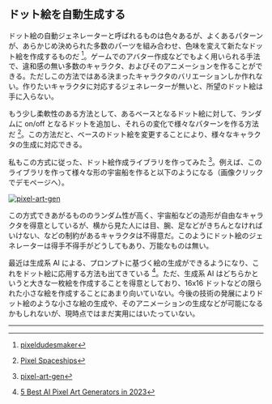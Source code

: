 ## ドット絵を自動生成する

ドット絵の自動ジェネレーターと呼ばれるものは色々あるが、よくあるパターンが、あらかじめ決められた多数のパーツを組み合わせ、色味を変えて新たなドット絵を作成するものだ [^1]。ゲームでのアバター作成などでもよく用いられる手法で、違和感の無い多数のキャラクタ、およびそのアニメーションを作ることができる。ただしこの方法ではある決まったキャラクタのバリエーションしか作れない。作りたいキャラクタに対応するジェネレーターが無いと、所望のドット絵は手に入らない。

もう少し柔軟性のある方法として、あるベースとなるドット絵に対して、ランダムに on/off となるドットを追加し、それらの変化で様々なパターンを作る方法だ [^2]。この方法だと、ベースのドット絵を変更することにより、様々なキャラクタの生成に対応できる。

私もこの方式に従った、ドット絵作成ライブラリを作ってみた [^3]。例えば、このライブラリを作って様々な形の宇宙船を作ると以下のようになる（画像クリックでデモページへ）。

[![pixel-art-gen](https://camo.githubusercontent.com/9020e7dc180bc5c301d6ff1a65183bfa292e97c8acb154caf569b9a2b4826c2a/68747470733a2f2f61626167616d65732e6769746875622e696f2f706978656c2d6172742d67656e2f73686970732e676966)](https://abagames.github.io/pixel-art-gen/index.html?ships)

この方式できあがるもののランダム性が高く、宇宙船などの造形が自由なキャラクタを得意としているが、横から見た人には目、腕、足などがきちんとなければいけない、などの制約があるキャラクタは不得意だ。このようにドット絵のジェネレーターは得手不得手がどうしてもあり、万能なものは無い。

最近は生成系 AI による、プロンプトに基づく絵の生成ができるようになり、これをドット絵に応用する方法も出てきている [^4]。ただ、生成系 AI はどちらかというと大きな一枚絵を作成することを得意としており、16x16 ドットなどの限られた小さな絵を作成することにあまり向いていない。今後の技術の発展によりドット絵のような小さな絵の生成や、そのアニメーションの生成などが可能になるかもしれないが、現時点ではまだ実用にはいたっていない。

---

[^1]: [pixeldudesmaker](https://0x72.itch.io/pixeldudesmaker)
[^2]: [Pixel Spaceships](http://web.archive.org/web/20080228054410/http://www.davebollinger.com/works/pixelspaceships/)
[^3]: [pixel-art-gen](https://github.com/abagames/pixel-art-gen)
[^4]: [5 Best AI Pixel Art Generators in 2023](https://mspoweruser.com/ai-pixel-art-generator/)
